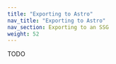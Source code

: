 ```yaml
---
title: "Exporting to Astro"
nav_title: "Exporting to Astro"
nav_section: Exporting to an SSG
weight: 52
---
```


TODO